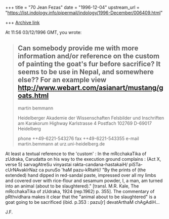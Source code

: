 +++
title = "70 Jean Fezas"
date = "1996-12-04"
upstream_url = "https://list.indology.info/pipermail/indology/1996-December/006409.html"

+++
[Archive link](https://list.indology.info/pipermail/indology/1996-December/006409.html)

At 11:56 03/12/1996 GMT, you wrote:
>Can somebody provide me with more information and/or reference on the
>custom of painting the goat's fur before sacrifice? It seems to be use
>in Nepal, and somewhere else??
>For an example view http://www.webart.com/asianart/mustang/goats.html
>-- 
>martin bemmann
>
>Heidelberger Akademie der Wissenschaften
>Felsbilder und Inschriften am Karakorum Highway
>Karlstrasse 4
>Postfach 102769
>D-69017 Heidelberg
>
>phone ++49-6221-543276
>fax   ++49-6221-543355
>e-mail martin.bemmann at urz.uni-heidelberg.de
>
At least a textual reference to the 'custom' : 
In the mRcchakaTika of zUdraka, Carudatta on his way to the execution ground
complains : (Act X, verse 5)
        sarvagAtreSu vinyastai rakta-candana-hastakaiH/
        piSTa-cUrNAvakIrNaz ca puruSo 'haM pazu-kRtaH//
"By the prints of (the extended) hand dipped in red-sandal paste, impressed
over all my limbs and covered over with rice-flour and sesamum powder, I, a
man, am turned into an animal (about to be slaughtered)." [transl. M.R.
Kale, The mRcchakaTika of zUdraka, 1924 (rep.1962) p. 355]. The commentary
of pRthvidhara makes it clear that the "animal about to be slaughtered" is a
goat going to be sacrificed (ibid. p.353 : pazu[r] devatArthaM chAgAdiH... 

J.F.





